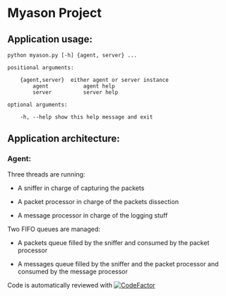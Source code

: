 # Myason Project

## Application usage:

    python myason.py [-h] {agent, server} ...

    positional arguments:

        {agent,server}  either agent or server instance
            agent           agent help
            server          server help

    optional arguments:

        -h, --help show this help message and exit

## Application architecture:

### Agent:

Three threads are running:

- A sniffer in charge of capturing the packets

- A packet processor in charge of the packets dissection

- A message processor in charge of the logging stuff

Two FIFO queues are managed:

- A packets queue filled by the sniffer and consumed by the packet processor

- A messages queue filled by the sniffer and the packet processor and consumed 
by the message processor

Code is automatically reviewed with 
[![CodeFactor](https://www.codefactor.io/repository/github/thierrydecker/myason/badge)](https://www.codefactor.io/repository/github/thierrydecker/myason)